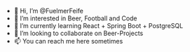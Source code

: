 - 👋 Hi, I’m @FuelmerFeife
- 👀 I’m interested in Beer, Football and Code
- 🌱 I’m currently learning React + Spring Boot + PostgreSQL
- 💞️ I’m looking to collaborate on Beer-Projects
- 📫 You can reach me here sometimes

<!---
FuelmerFeife/FuelmerFeife is a ✨ special ✨ repository because its `README.md` (this file) appears on your GitHub profile.
You can click the Preview link to take a look at your changes.
--->
